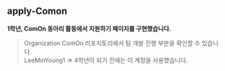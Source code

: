 ## apply-Comon
**1학년, ComOn 동아리 활동에서 지원하기 페이지를 구현했습니다.**
> Organization ComOn 리포지토리에서 팀 개발 진행 부분을 확인할 수 있습니다. <br />
> LeeMinYoung1 => 4학년이 되기 전에는 이 계정을 사용했습니다. 
